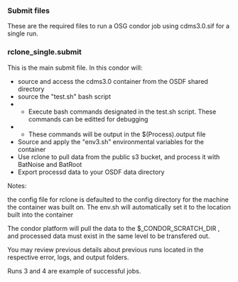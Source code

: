 <h3> Submit files </h3>

These are the required files to run a OSG condor job using cdms3.0.sif for a single run.

<h3>rclone_single.submit</h3>

This is the main submit file. In this condor will:
- source and access the cdms3.0 container from the OSDF shared directory
- source the "test.sh" bash script
- - Execute bash commands designated in the test.sh script. These commands can be editted for debugging
- - These commands will be output in the $(Process).output file
- Source and apply the "env3.sh" environmental variables for the container 
- Use rclone to pull data from the public s3 bucket, and process it with BatNoise and BatRoot
- Export processd data to your OSDF data directory


Notes:

 the config file for rclone is defaulted to the config directory for the machine the container was built on. The env.sh will automatically set it to the location built into the container

 The condor platform will pull the data to the $_CONDOR_SCRATCH_DIR , and processed data must exist in the same level to be transfered out.

 You may review previous details about previous runs located in the respective error, logs, and output folders.

 Runs 3 and 4 are example of successful jobs.